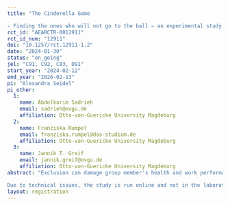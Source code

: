 ```yaml
---
title: "The Cinderella Game 
- Finding the ones who will not go to the ball – an experimental study –"
rct_id: "AEARCTR-0012911"
rct_id_num: "12911"
doi: "10.1257/rct.12911-1.2"
date: "2024-01-30"
status: "on_going"
jel: "C91, C92, C83, D91"
start_year: "2024-02-12"
end_year: "2026-02-13"
pi: "Alexandra Seidel"
pi_other:
  1:
    name: Abdolkarim Sadrieh
    email: sadrieh@ovgu.de
    affiliation: Otto-von-Guericke University Magdeburg
  2:
    name: Franziska Rumpel
    email: franziska.rumpel@das-studium.de
    affiliation: Otto-von-Guericke University Magdeburg
  3:
    name: Jannik T. Greif
    email: jannik.greif@ovgu.de
    affiliation: Otto-von-Guericke University Magdeburg
abstract: "Exclusion can damage group member's health and work performance. The central objective of the study is to understand the patterns of exclusion and whether the information on the likelihood of being excluded helps or harms the victims. In our laboratory study, we invite a set of subjects about whom we have information in multiple dimensions, including age, gender, body type, face shape, eye and hair color, willingness to trust and reciprocate, degree of altruism, etc. Subjects are assigned to groups of six. Using the distributions of the attributes, we create fictional person cards and ask the subjects to rank them according to the expected likelihood that they will be excluded by their group of six. Subjects receive a positive payoff for each person card that they rank on the same position as ranked by the group in total. The subject whose attributes are closest to the person card that is ranked with the highest likelihood to be excluded by the group is selected as the group's victim and receives a reduced payoff. In the baseline treatment, the subjects provide an initial ranking, before having a group discussion via computer chat. The information on the initial ranking is not provided by the experimenter. After the discussion, the final rankings are submitted and the game ends with payoffs and no repetition. In the revealed treatment, the initial ranking decision phase is followed by an information phase, in which the potential victim - given the initial rankings - is revealed by the experimenter. The remaining part of the game is the same as in the baseline treatment. 
Due to technical issues, the study is run online and not in the laboratory, but with the same set of subjects randomized across treatments. Due to the online setup, we no longer need the six-subject groups and cannot provide the group discussion. Instead, rankings and re-rankings are performed by the subjects in the baseline treatment without any interaction with others. The baseline treatment is subdivided into one subgroup with a neutral request to reevaluate their ranking and one subgroup with an ethically framed request. In the treatment group, after the initial ranking, we report a number of person cards that were either among the top five most likely victims ("mimic treatment") or explicitly not among the top five most likely victims ("attention treatment") of a previous session. Subjects then receive a neutral request to reevaluate their ranking. In contrast to the original plan (see above), we do not actually choose victims who have a payoff loss. The advantage of the new online setup is that we can evaluate each individual's decisions as an independent observation. The downside of the new online setup is that some of the subjects drop out before completing the experiment. "
layout: registration
---
```



